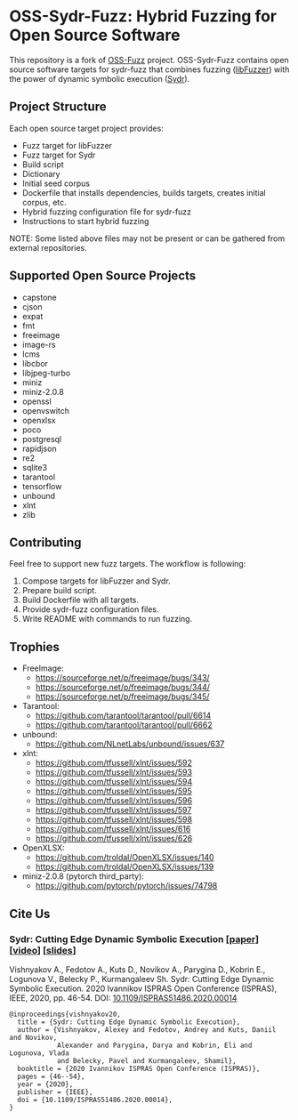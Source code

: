 # OSS-Sydr-Fuzz: Hybrid Fuzzing for Open Source Software

This repository is a fork of [OSS-Fuzz](https://github.com/google/oss-fuzz)
project. OSS-Sydr-Fuzz contains open source software targets for sydr-fuzz that
combines fuzzing ([libFuzzer](https://www.llvm.org/docs/LibFuzzer.html)) with
the power of dynamic symbolic execution
([Sydr](https://arxiv.org/abs/2011.09269)).

## Project Structure

Each open source target project provides:

* Fuzz target for libFuzzer
* Fuzz target for Sydr
* Build script
* Dictionary
* Initial seed corpus
* Dockerfile that installs dependencies, builds targets, creates initial corpus,
  etc.
* Hybrid fuzzing configuration file for sydr-fuzz
* Instructions to start hybrid fuzzing

NOTE: Some listed above files may not be present or can be gathered from
external repositories.

## Supported Open Source Projects

* capstone
* cjson
* expat
* fmt
* freeimage
* image-rs
* lcms
* libcbor
* libjpeg-turbo
* miniz
* miniz-2.0.8
* openssl
* openvswitch
* openxlsx
* poco
* postgresql
* rapidjson
* re2
* sqlite3
* tarantool
* tensorflow
* unbound
* xlnt
* zlib

## Contributing

Feel free to support new fuzz targets. The workflow is following:

1. Compose targets for libFuzzer and Sydr.
2. Prepare build script.
3. Build Dockerfile with all targets.
4. Provide sydr-fuzz configuration files.
5. Write README with commands to run fuzzing.

## Trophies

* FreeImage:
    * <https://sourceforge.net/p/freeimage/bugs/343/>
    * <https://sourceforge.net/p/freeimage/bugs/344/>
    * <https://sourceforge.net/p/freeimage/bugs/345/>
* Tarantool:
    * <https://github.com/tarantool/tarantool/pull/6614>
    * <https://github.com/tarantool/tarantool/pull/6662>
* unbound:
    * <https://github.com/NLnetLabs/unbound/issues/637>
* xlnt:
    * <https://github.com/tfussell/xlnt/issues/592>
    * <https://github.com/tfussell/xlnt/issues/593>
    * <https://github.com/tfussell/xlnt/issues/594>
    * <https://github.com/tfussell/xlnt/issues/595>
    * <https://github.com/tfussell/xlnt/issues/596>
    * <https://github.com/tfussell/xlnt/issues/597>
    * <https://github.com/tfussell/xlnt/issues/598>
    * <https://github.com/tfussell/xlnt/issues/616>
    * <https://github.com/tfussell/xlnt/issues/626>
* OpenXLSX:
    * <https://github.com/troldal/OpenXLSX/issues/140>
    * <https://github.com/troldal/OpenXLSX/issues/139>
* miniz-2.0.8 (pytorch third\_party):
    * <https://github.com/pytorch/pytorch/issues/74798>

## Cite Us

### Sydr: Cutting Edge Dynamic Symbolic Execution \[[paper](https://arxiv.org/abs/2011.09269)\] \[[video](https://www.ispras.ru/conf/2020/video/compiler-technology-11-december.mp4#t=6021)\] \[[slides](https://vishnya.xyz/vishnyakov-isprasopen2020.pdf)\]

Vishnyakov A., Fedotov A., Kuts D., Novikov A., Parygina D., Kobrin E., Logunova V., Belecky P., Kurmangaleev Sh. Sydr: Cutting Edge Dynamic Symbolic Execution. 2020 Ivannikov ISPRAS Open Conference (ISPRAS), IEEE, 2020, pp. 46-54. DOI: [10.1109/ISPRAS51486.2020.00014](https://doi.org/10.1109/ISPRAS51486.2020.00014)

```
@inproceedings{vishnyakov20,
  title = {Sydr: Cutting Edge Dynamic Symbolic Execution},
  author = {Vishnyakov, Alexey and Fedotov, Andrey and Kuts, Daniil and Novikov,
            Alexander and Parygina, Darya and Kobrin, Eli and Logunova, Vlada
            and Belecky, Pavel and Kurmangaleev, Shamil},
  booktitle = {2020 Ivannikov ISPRAS Open Conference (ISPRAS)},
  pages = {46--54},
  year = {2020},
  publisher = {IEEE},
  doi = {10.1109/ISPRAS51486.2020.00014},
}
```
